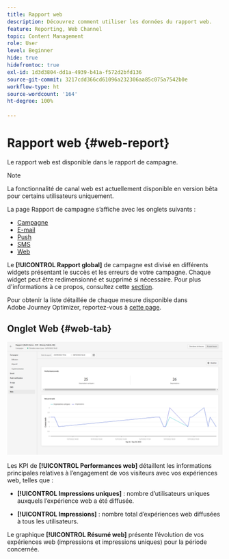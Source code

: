 ```yaml
---
title: Rapport web
description: Découvrez comment utiliser les données du rapport web.
feature: Reporting, Web Channel
topic: Content Management
role: User
level: Beginner
hide: true
hidefromtoc: true
exl-id: 1d3d3804-dd1a-4939-b41a-f572d2bfd136
source-git-commit: 3217cdd366cd61096a232306aa85c075a7542b0e
workflow-type: ht
source-wordcount: '164'
ht-degree: 100%

---
```


# Rapport web {#web-report}

Le rapport web est disponible dans le rapport de campagne.

>[!NOTE]
>
>La fonctionnalité de canal web est actuellement disponible en version bêta pour certains utilisateurs uniquement.

La page Rapport de campagne s’affiche avec les onglets suivants :

* [Campagne](../reports/campaign-global-report.md#campaign-live)
* [E-mail](../reports/campaign-global-report.md#email-live)
* [Push](../reports/campaign-global-report.md#push-live)
* [SMS](../reports/campaign-global-report.md#sms-live)
* [Web](#web-tab)

Le **[!UICONTROL Rapport global]** de campagne est divisé en différents widgets présentant le succès et les erreurs de votre campagne. Chaque widget peut être redimensionné et supprimé si nécessaire. Pour plus d&#39;informations à ce propos, consultez cette [section](../reports/global-report.md#modify-dashboard).

Pour obtenir la liste détaillée de chaque mesure disponible dans Adobe Journey Optimizer, reportez-vous à [cette page](../reports/global-report.md#list-of-components-global.md).

## Onglet Web {#web-tab}

![](assets/web-report.png)

Les KPI de **[!UICONTROL Performances web]** détaillent les informations principales relatives à l’engagement de vos visiteurs avec vos expériences web, telles que :

* **[!UICONTROL Impressions uniques]** : nombre d’utilisateurs uniques auxquels l’expérience web a été diffusée.

* **[!UICONTROL Impressions]** : nombre total d’expériences web diffusées à tous les utilisateurs.

Le graphique **[!UICONTROL Résumé web]** présente l’évolution de vos expériences web (impressions et impressions uniques) pour la période concernée.
